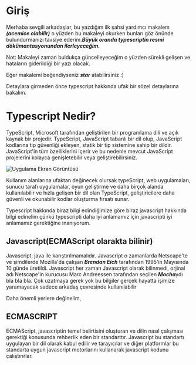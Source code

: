 
# Giriş

Merhaba sevgili arkadaşlar, bu yazdığım ilk şahsi yardımcı makalem ***(acemice olabilir)*** o yüzden bu makaleyi okurken bunları göz önünde bulundurmanızı tavsiye ederim.***Büyük oranda typescriptin resmi dökümantasyonundan ilerleyeceğim.***

Not: Makaleyi zaman buldukça güncelleyeceğim o yüzden sürekli gelişen ve hataların giderildiği bir yazı olacak.

Eğer makalemi beğendiyseniz ***star*** atabilirsiniz :)

Detaylara girmeden önce typescript hakkında ufak bir sözel detaylarına bakalım.

# Typescript Nedir? 

TypeScript, Microsoft tarafından geliştirilen bir programlama dili ve açık kaynak bir projedir. TypeScript, JavaScript tabanlı bir dil olup, JavaScript kodlarına tip güvenliği ekleyen, statik bir tip sistemine sahip bir dildir. JavaScript'in tüm özelliklerini içerir ve bu nedenle mevcut JavaScript projelerini kolayca genişletebilir veya geliştirebilirsiniz.

![Uygulama Ekran Görüntüsü](https://d2ms8rpfqc4h24.cloudfront.net/uploads/2021/12/Understand-Typescript.jpg)

Kullanım alanlarına ufaktan değinecek olursak typeScript, web uygulamaları, sunucu tarafı uygulamalar, oyun geliştirme ve daha birçok alanda kullanılabilir ve hızla gelişen bir dil olan TypeScript, geliştiricilere daha güvenli ve okunabilir kodlar oluşturma fırsatı sunar.

Typescript hakkında biraz bilgi edindiğimize göre biraz javascript hakkında bilgi edinelim çünkü typescripti daha iyi anlamamız için javascripti iyi anlamamız gerektiğine inanıyorum.

## Javascript(ECMAScript olarakta bilinir)
Javascript, java ile karıştırılmamalıdır. Javascript o zamanlarda Netscape'te ve şimdilerde Mozilla'da çalışan ***Brendan Eich*** tarafından 1995'in Mayısında 10 günde üretildi. Javascript her zaman Javascript olarak bilinmedi, orjinal adı Netscape'in kurucusu Marc Andreessen tarafından seçilen ***Mocha***ydı bla bla bla. Çok uzatmaya gerek yok bu bilgiler gerçek hayatta işimize yaramayacak sadece arkadaş çevresinde kullanılabilir

Daha önemli yerlere değinelim,

## ECMASCRIPT
ECMAScript, javascriptin temel belirtisini oluşturan ve dilin nasıl çalışması gerektiği konusunda rehberlik eden bir standarttır. Javascript bu standartı uygulayan bir dil olarak kabul edilir ve tarayıcılar ve diğer platformlar bu standarta uygun javascript motorlarını kullanarak javascript kodunu çalıştırırlar. 

